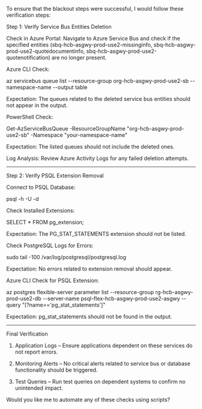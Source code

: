 To ensure that the blackout steps were successful, I would follow these verification steps:

Step 1: Verify Service Bus Entities Deletion

Check in Azure Portal: Navigate to Azure Service Bus and check if the specified entities (sbq-hcb-asgwy-prod-use2-missinginfo, sbq-hcb-asgwy-prod-use2-quotedocumentinfo, sbq-hcb-asgwy-prod-use2-quotenotification) are no longer present.

Azure CLI Check:

az servicebus queue list --resource-group org-hcb-asgwy-prod-use2-sb --namespace-name <namespace-name> --output table

Expectation: The queues related to the deleted service bus entities should not appear in the output.


PowerShell Check:

Get-AzServiceBusQueue -ResourceGroupName "org-hcb-asgwy-prod-use2-sb" -Namespace "your-namespace-name"

Expectation: The listed queues should not include the deleted ones.


Log Analysis: Review Azure Activity Logs for any failed deletion attempts.



---

Step 2: Verify PSQL Extension Removal

Connect to PSQL Database:

psql -h <database-host> -U <user> -d <database>

Check Installed Extensions:

SELECT * FROM pg_extension;

Expectation: The PG_STAT_STATEMENTS extension should not be listed.


Check PostgreSQL Logs for Errors:

sudo tail -100 /var/log/postgresql/postgresql.log

Expectation: No errors related to extension removal should appear.


Azure CLI Check for PSQL Extension:

az postgres flexible-server parameter list --resource-group rg-hcb-asgwy-prod-use2-db --server-name psql-flex-hcb-asgwy-prod-use2-asgwy --query "[?name=='pg_stat_statements']"

Expectation: pg_stat_statements should not be found in the output.




---

Final Verification

1. Application Logs – Ensure applications dependent on these services do not report errors.


2. Monitoring Alerts – No critical alerts related to service bus or database functionality should be triggered.


3. Test Queries – Run test queries on dependent systems to confirm no unintended impact.



Would you like me to automate any of these checks using scripts?

